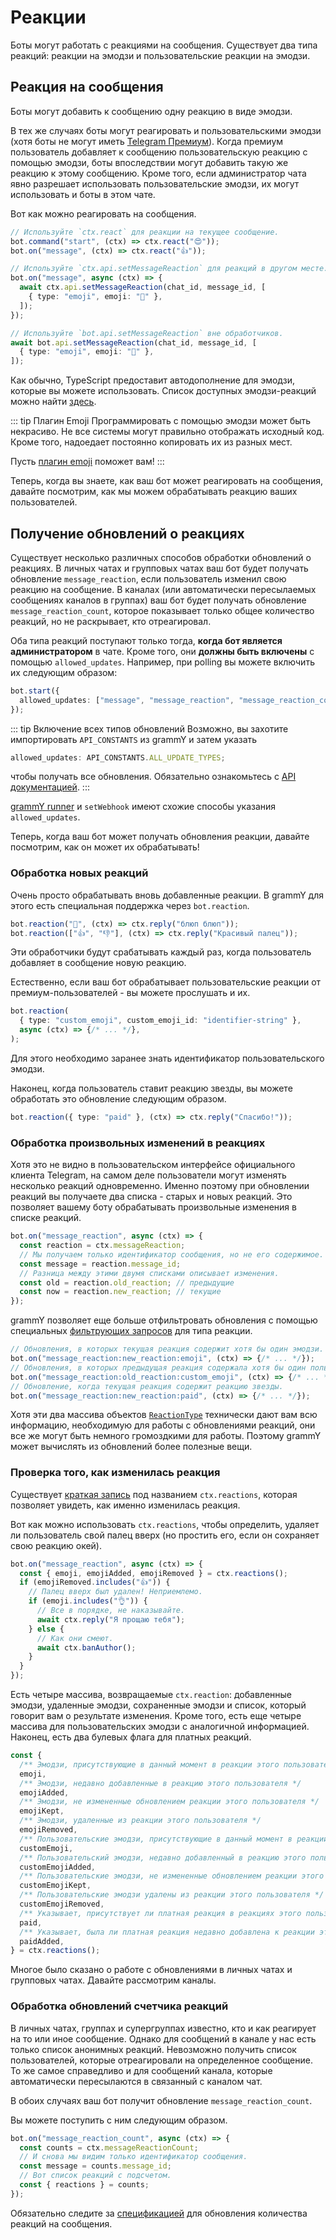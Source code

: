 # Реакции

Боты могут работать с реакциями на сообщения.
Существует два типа реакций: реакции на эмодзи и пользовательские реакции на эмодзи.

## Реакция на сообщения

Боты могут добавить к сообщению одну реакцию в виде эмодзи.

В тех же случаях боты могут реагировать и пользовательскими эмодзи (хотя боты не могут иметь [Telegram Премиум](https://telegram.org/faq_premium)).
Когда премиум пользователь добавляет к сообщению пользовательскую реакцию с помощью эмодзи, боты впоследствии могут добавить такую же реакцию к этому сообщению.
Кроме того, если администратор чата явно разрешает использовать пользовательские эмодзи, их могут использовать и боты в этом чате.

Вот как можно реагировать на сообщения.

```ts
// Используйте `ctx.react` для реакции на текущее сообщение.
bot.command("start", (ctx) => ctx.react("😍"));
bot.on("message", (ctx) => ctx.react("👍"));

// Используйте `ctx.api.setMessageReaction` для реакций в другом месте.
bot.on("message", async (ctx) => {
  await ctx.api.setMessageReaction(chat_id, message_id, [
    { type: "emoji", emoji: "🎉" },
  ]);
});

// Используйте `bot.api.setMessageReaction` вне обработчиков.
await bot.api.setMessageReaction(chat_id, message_id, [
  { type: "emoji", emoji: "💯" },
]);
```

Как обычно, TypeScript предоставит автодополнение для эмодзи, которые вы можете использовать.
Список доступных эмодзи-реакций можно найти [здесь](https://core.telegram.org/bots/api#reactiontypeemoji).

::: tip Плагин Emoji
Программировать с помощью эмодзи может быть некрасиво.
Не все системы могут правильно отображать исходный код.
Кроме того, надоедает постоянно копировать их из разных мест.

Пусть [плагин emoji](../plugins/emoji#полезные-данные-для-реакции) поможет вам!
:::

Теперь, когда вы знаете, как ваш бот может реагировать на сообщения, давайте посмотрим, как мы можем обрабатывать реакцию ваших пользователей.

## Получение обновлений о реакциях

Существует несколько различных способов обработки обновлений о реакциях.
В личных чатах и групповых чатах ваш бот будет получать обновление `message_reaction`, если пользователь изменил свою реакцию на сообщение.
В каналах (или автоматически пересылаемых сообщениях каналов в группах) ваш бот будет получать обновление `message_reaction_count`, которое показывает только общее количество реакций, но не раскрывает, кто отреагировал.

Оба типа реакций поступают только тогда, **когда бот является администратором** в чате.
Кроме того, они **должны быть включены** с помощью `allowed_updates`.
Например, при polling вы можете включить их следующим образом:

```ts
bot.start({
  allowed_updates: ["message", "message_reaction", "message_reaction_count"],
});
```

::: tip Включение всех типов обновлений
Возможно, вы захотите импортировать `API_CONSTANTS` из grammY и затем указать

```ts
allowed_updates: API_CONSTANTS.ALL_UPDATE_TYPES;
```

чтобы получать все обновления.
Обязательно ознакомьтесь с [API документацией](/ref/core/apiconstants#all-update-types).
:::

[grammY runner](../plugins/runner#расширенные-настроики) и `setWebhook` имеют схожие способы указания `allowed_updates`.

Теперь, когда ваш бот может получать обновления реакции, давайте посмотрим, как он может их обрабатывать!

### Обработка новых реакций

Очень просто обрабатывать вновь добавленные реакции.
В grammY для этого есть специальная поддержка через `bot.reaction`.

```ts
bot.reaction("🎉", (ctx) => ctx.reply("блюп блюп"));
bot.reaction(["👍", "👎"], (ctx) => ctx.reply("Красивый палец"));
```

Эти обработчики будут срабатывать каждый раз, когда пользователь добавляет в сообщение новую реакцию.

Естественно, если ваш бот обрабатывает пользовательские реакции от премиум-пользователей - вы можете прослушать и их.

```ts
bot.reaction(
  { type: "custom_emoji", custom_emoji_id: "identifier-string" },
  async (ctx) => {/* ... */},
);
```

Для этого необходимо заранее знать идентификатор пользовательского эмодзи.

Наконец, когда пользователь ставит реакцию звезды, вы можете обработать это обновление следующим образом.

```ts
bot.reaction({ type: "paid" }, (ctx) => ctx.reply("Спасибо!"));
```

### Обработка произвольных изменений в реакциях

Хотя это не видно в пользовательском интерфейсе официального клиента Telegram, на самом деле пользователи могут изменять несколько реакций одновременно.
Именно поэтому при обновлении реакций вы получаете два списка - старых и новых реакций.
Это позволяет вашему боту обрабатывать произвольные изменения в списке реакций.

```ts
bot.on("message_reaction", async (ctx) => {
  const reaction = ctx.messageReaction;
  // Мы получаем только идентификатор сообщения, но не его содержимое.
  const message = reaction.message_id;
  // Разница между этими двумя списками описывает изменения.
  const old = reaction.old_reaction; // предыдущие
  const now = reaction.new_reaction; // текущие
});
```

grammY позволяет еще больше отфильтровать обновления с помощью специальных [фильтрующих запросов](./filter-queries) для типа реакции.

```ts
// Обновления, в которых текущая реакция содержит хотя бы один эмодзи.
bot.on("message_reaction:new_reaction:emoji", (ctx) => {/* ... */});
// Обновления, в которых предыдущая реакция содержала хотя бы один пользовательский эмодзи.
bot.on("message_reaction:old_reaction:custom_emoji", (ctx) => {/* ... */});
// Обновление, когда текущая реакция содержит реакцию звезды.
bot.on("message_reaction:new_reaction:paid", (ctx) => {/* ... */});
```

Хотя эти два массива объектов [`ReactionType`](https://core.telegram.org/bots/api#reactiontype) технически дают вам всю информацию, необходимую для работы с обновлениями реакций, они все же могут быть немного громоздкими для работы.
Поэтому grammY может вычислять из обновлений более полезные вещи.

### Проверка того, как изменилась реакция

Существует [краткая запись](./context#краткая-запись) под названием `ctx.reactions`, которая позволяет увидеть, как именно изменилась реакция.

Вот как можно использовать `ctx.reactions`, чтобы определить, удаляет ли пользователь свой палец вверх (но простить его, если он сохраняет свою реакцию окей).

```ts
bot.on("message_reaction", async (ctx) => {
  const { emoji, emojiAdded, emojiRemoved } = ctx.reactions();
  if (emojiRemoved.includes("👍")) {
    // Палец вверх был удален! Неприемлемо.
    if (emoji.includes("👌")) {
      // Все в порядке, не наказывайте.
      await ctx.reply("Я прощаю тебя");
    } else {
      // Как они смеют.
      await ctx.banAuthor();
    }
  }
});
```

Есть четыре массива, возвращаемые `ctx.reaction`: добавленные эмодзи, удаленные эмодзи, сохраненные эмодзи и список, который говорит вам о результате изменения.
Кроме того, есть еще четыре массива для пользовательских эмодзи с аналогичной информацией.
Наконец, есть два булевых флага для платных реакций.

```ts
const {
  /** Эмодзи, присутствующие в данный момент в реакции этого пользователя */
  emoji,
  /** Эмодзи, недавно добавленные в реакцию этого пользователя */
  emojiAdded,
  /** Эмодзи, не измененные обновлением реакции этого пользователя */
  emojiKept,
  /** Эмодзи, удаленные из реакции этого пользователя */
  emojiRemoved,
  /** Пользовательские эмодзи, присутствующие в данный момент в реакции этого пользователя */
  customEmoji,
  /** Пользовательский эмодзи, недавно добавленный в реакцию этого пользователя */
  customEmojiAdded,
  /** Пользовательские эмодзи, не измененные обновлением реакции этого пользователя */
  customEmojiKept,
  /** Пользовательские эмодзи удалены из реакции этого пользователя */
  customEmojiRemoved,
  /** Указывает, присутствует ли платная реакция в реакциях этого пользователя. */
  paid,
  /** Указывает, была ли платная реакция недавно добавлена к реакции этого пользователя */
  paidAdded,
} = ctx.reactions();
```

Многое было сказано о работе с обновлениями в личных чатах и групповых чатах.
Давайте рассмотрим каналы.

### Обработка обновлений счетчика реакций

В личных чатах, группах и супергруппах известно, кто и как реагирует на то или иное сообщение.
Однако для сообщений в канале у нас есть только список анонимных реакций.
Невозможно получить список пользователей, которые отреагировали на определенное сообщение.
То же самое справедливо и для сообщений канала, которые автоматически пересылаются в связанный с каналом чат.

В обоих случаях ваш бот получит обновление `message_reaction_count`.

Вы можете поступить с ним следующим образом.

```ts
bot.on("message_reaction_count", async (ctx) => {
  const counts = ctx.messageReactionCount;
  // И снова мы видим только идентификатор сообщения.
  const message = counts.message_id;
  // Вот список реакций с подсчетом.
  const { reactions } = counts;
});
```

Обязательно следите за [спецификацией](https://core.telegram.org/bots/api#messagereactioncountupdated) для обновления количества реакций на сообщения.
